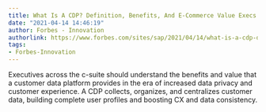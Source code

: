 ```yaml
---
title: What Is A CDP? Definition, Benefits, And E-Commerce Value Execs Must Know
date: "2021-04-14 14:46:19"
author: Forbes - Innovation
authorlink: https://www.forbes.com/sites/sap/2021/04/14/what-is-a-cdp-definition-benefits-and-e-commerce-value-execs-must-know/
tags:
- Forbes-Innovation
---
```

Executives across the c-suite should understand the benefits and value that a customer data platform provides in the era of increased data privacy and customer experience. A CDP collects, organizes, and centralizes customer data, building complete user profiles and boosting CX and data consistency.